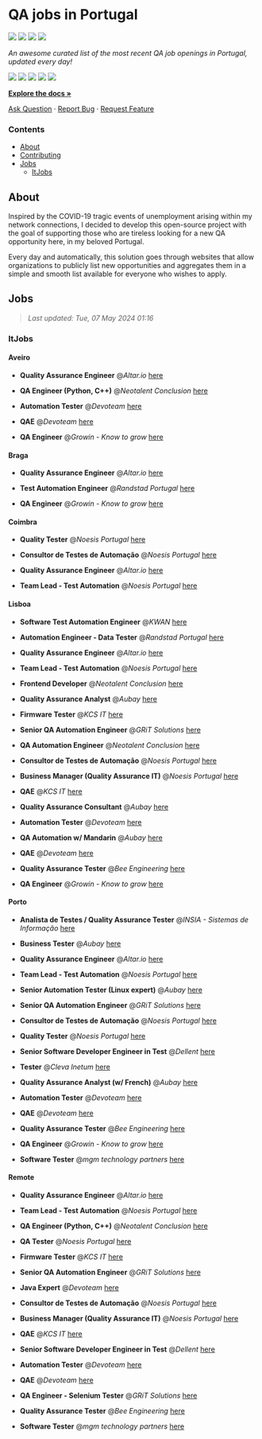QA jobs in Portugal
========================

![](https://img.shields.io/static/v1?label=%F0%9F%8C%9F&message=If%20Useful&color=BC4E99)
[![](https://img.shields.io/github/stars/sergiomartins8/qa-jobs-in-portugal)](https://github.com/sergiomartins8/qa-jobs-in-portugal/stargazers)
[![](https://img.shields.io/github/forks/sergiomartins8/qa-jobs-in-portugal)](https://github.com/sergiomartins8/qa-jobs-in-portugal/network/members)
[![](https://img.shields.io/badge/-sergiomartins8-blue?logo=Linkedin&logoColor=white)](https://www.linkedin.com/in/sergiomartins8/)

_An awesome curated list of the most recent QA job openings in Portugal, updated every day!_

[![](https://img.shields.io/github/v/release/sergiomartins8/qa-jobs-in-portugal)](https://github.com/sergiomartins8/qa-jobs-in-portugal/releases)
[![](https://github.com/sergiomartins8/qa-jobs-in-portugal/workflows/release/badge.svg)](https://github.com/sergiomartins8/qa-jobs-in-portugal/actions?query=workflow%3Arelease)
[![](https://img.shields.io/github/issues/sergiomartins8/qa-jobs-in-portugal)](https://github.com/sergiomartins8/qa-jobs-in-portugal/issues)
[![](https://img.shields.io/github/contributors/sergiomartins8/qa-jobs-in-portugal)](https://github.com/sergiomartins8/qa-jobs-in-portugal/graphs/contributors)
[![](https://img.shields.io/github/license/sergiomartins8/qa-jobs-in-portugal)](https://github.com/sergiomartins8/qa-jobs-in-portugal/blob/master/LICENSE)

**[Explore the docs »](https://github.com/sergiomartins8/qa-jobs-in-portugal/blob/master/docs/DOCUMENTATION.md)**

[Ask Question](https://github.com/sergiomartins8/qa-jobs-in-portugal/issues) 
·
[Report Bug](https://github.com/sergiomartins8/qa-jobs-in-portugal/issues)
·
[Request Feature](https://github.com/sergiomartins8/qa-jobs-in-portugal/issues)

### Contents
* [About](#about)
* [Contributing](https://github.com/sergiomartins8/qa-jobs-in-portugal/blob/master/docs/CONTRIBUTING.md)
* [Jobs](#jobs)
  * [ItJobs](#itjobs)

## About
Inspired by the COVID-19 tragic events of unemployment arising within my network connections, I decided to develop this open-source project with the goal of supporting those who are tireless looking for a new QA opportunity here, in my beloved Portugal.

Every day and automatically, this solution goes through websites that allow organizations to publicly list new opportunities and aggregates them in a simple and smooth list available for everyone who wishes to apply.

Jobs
---------

> _Last updated: Tue, 07 May 2024 01:16_

### ItJobs

#### Aveiro

- **Quality Assurance Engineer** @_Altar.io_ [here](https://www.itjobs.pt/oferta/482763/quality-assurance-engineer)


- **QA Engineer (Python, C++)** @_Neotalent Conclusion_ [here](https://www.itjobs.pt/oferta/481590/qa-engineer-robot-framework)


- **Automation Tester** @_Devoteam_ [here](https://www.itjobs.pt/oferta/481764/automation-tester)


- **QAE** @_Devoteam_ [here](https://www.itjobs.pt/oferta/482731/qae)


- **QA Engineer** @_Growin - Know to grow_ [here](https://www.itjobs.pt/oferta/482707/qa-engineer)

#### Braga

- **Quality Assurance Engineer** @_Altar.io_ [here](https://www.itjobs.pt/oferta/482763/quality-assurance-engineer)


- **Test Automation Engineer** @_Randstad Portugal_ [here](https://www.itjobs.pt/oferta/481809/qa-automation-engineer)


- **QA Engineer** @_Growin - Know to grow_ [here](https://www.itjobs.pt/oferta/482707/qa-engineer)

#### Coimbra

- **Quality Tester** @_Noesis Portugal_ [here](https://www.itjobs.pt/oferta/482560/quality-tester-coimbra-covilha-guarda)


- **Consultor de Testes de Automação** @_Noesis Portugal_ [here](https://www.itjobs.pt/oferta/482697/consultor-de-testes-de-automacao-all-locations)


- **Quality Assurance Engineer** @_Altar.io_ [here](https://www.itjobs.pt/oferta/482763/quality-assurance-engineer)


- **Team Lead - Test Automation** @_Noesis Portugal_ [here](https://www.itjobs.pt/oferta/481703/team-lead-test-automation-todo-o-pais)

#### Lisboa

- **Software Test Automation Engineer** @_KWAN_ [here](https://www.itjobs.pt/oferta/481779/software-test-automation-engineer)


- **Automation Engineer - Data Tester** @_Randstad Portugal_ [here](https://www.itjobs.pt/oferta/482533/automation-engineer-data-tester)


- **Quality Assurance Engineer** @_Altar.io_ [here](https://www.itjobs.pt/oferta/482763/quality-assurance-engineer)


- **Team Lead - Test Automation** @_Noesis Portugal_ [here](https://www.itjobs.pt/oferta/481703/team-lead-test-automation-todo-o-pais)


- **Frontend Developer** @_Neotalent Conclusion_ [here](https://www.itjobs.pt/oferta/482656/frontend-developer)


- **Quality Assurance Analyst** @_Aubay_ [here](https://www.itjobs.pt/oferta/481973/quality-assurance-analyst)


- **Firmware Tester** @_KCS IT_ [here](https://www.itjobs.pt/oferta/482097/firmware-tester)


- **Senior QA Automation Engineer** @_GRiT Solutions_ [here](https://www.itjobs.pt/oferta/481600/senior-qa-automation-engineer)


- **QA Automation Engineer** @_Neotalent Conclusion_ [here](https://www.itjobs.pt/oferta/481343/qa-automation-engineer)


- **Consultor de Testes de Automação** @_Noesis Portugal_ [here](https://www.itjobs.pt/oferta/482697/consultor-de-testes-de-automacao-all-locations)


- **Business Manager (Quality Assurance IT)** @_Noesis Portugal_ [here](https://www.itjobs.pt/oferta/482141/business-manager-quality-assurance-it-lisboa)


- **QAE** @_KCS IT_ [here](https://www.itjobs.pt/oferta/482927/qae)


- **Quality Assurance Consultant** @_Aubay_ [here](https://www.itjobs.pt/oferta/482468/quality-assurance-consultant)


- **Automation Tester** @_Devoteam_ [here](https://www.itjobs.pt/oferta/481764/automation-tester)


- **QA Automation w/ Mandarin** @_Aubay_ [here](https://www.itjobs.pt/oferta/481865/qa-automation-w-mandarin)


- **QAE** @_Devoteam_ [here](https://www.itjobs.pt/oferta/482731/qae)


- **Quality Assurance Tester** @_Bee Engineering_ [here](https://www.itjobs.pt/oferta/482594/quality-assurance-tester)


- **QA Engineer** @_Growin - Know to grow_ [here](https://www.itjobs.pt/oferta/482707/qa-engineer)

#### Porto

- **Analista de Testes / Quality Assurance Tester** @_INSIA - Sistemas de Informação_ [here](https://www.itjobs.pt/oferta/482068/analista-de-testes-quality-assurance-tester)


- **Business Tester** @_Aubay_ [here](https://www.itjobs.pt/oferta/481978/business-tester)


- **Quality Assurance Engineer** @_Altar.io_ [here](https://www.itjobs.pt/oferta/482763/quality-assurance-engineer)


- **Team Lead - Test Automation** @_Noesis Portugal_ [here](https://www.itjobs.pt/oferta/481703/team-lead-test-automation-todo-o-pais)


- **Senior Automation Tester (Linux expert)** @_Aubay_ [here](https://www.itjobs.pt/oferta/481867/senior-automation-tester-linux-expert)


- **Senior QA Automation Engineer** @_GRiT Solutions_ [here](https://www.itjobs.pt/oferta/481600/senior-qa-automation-engineer)


- **Consultor de Testes de Automação** @_Noesis Portugal_ [here](https://www.itjobs.pt/oferta/482697/consultor-de-testes-de-automacao-all-locations)


- **Quality Tester** @_Noesis Portugal_ [here](https://www.itjobs.pt/oferta/481649/quality-tester-porto)


- **Senior Software Developer Engineer in Test** @_Dellent_ [here](https://www.itjobs.pt/oferta/481533/senior-software-developer-engineer-in-test)


- **Tester** @_Cleva Inetum_ [here](https://www.itjobs.pt/oferta/483017/test-analyst)


- **Quality Assurance Analyst (w/ French)** @_Aubay_ [here](https://www.itjobs.pt/oferta/481971/quality-assurance-analyst-w-french)


- **Automation Tester** @_Devoteam_ [here](https://www.itjobs.pt/oferta/481764/automation-tester)


- **QAE** @_Devoteam_ [here](https://www.itjobs.pt/oferta/482731/qae)


- **Quality Assurance Tester** @_Bee Engineering_ [here](https://www.itjobs.pt/oferta/482594/quality-assurance-tester)


- **QA Engineer** @_Growin - Know to grow_ [here](https://www.itjobs.pt/oferta/482707/qa-engineer)


- **Software Tester** @_mgm technology partners_ [here](https://www.itjobs.pt/oferta/482248/software-tester)

#### Remote

- **Quality Assurance Engineer** @_Altar.io_ [here](https://www.itjobs.pt/oferta/482763/quality-assurance-engineer)


- **Team Lead - Test Automation** @_Noesis Portugal_ [here](https://www.itjobs.pt/oferta/481703/team-lead-test-automation-todo-o-pais)


- **QA Engineer (Python, C++)** @_Neotalent Conclusion_ [here](https://www.itjobs.pt/oferta/481590/qa-engineer-robot-framework)


- **QA Tester** @_Noesis Portugal_ [here](https://www.itjobs.pt/oferta/482138/qa-tester-lisbon)


- **Firmware Tester** @_KCS IT_ [here](https://www.itjobs.pt/oferta/482097/firmware-tester)


- **Senior QA Automation Engineer** @_GRiT Solutions_ [here](https://www.itjobs.pt/oferta/481600/senior-qa-automation-engineer)


- **Java Expert** @_Devoteam_ [here](https://www.itjobs.pt/oferta/482838/java-expert)


- **Consultor de Testes de Automação** @_Noesis Portugal_ [here](https://www.itjobs.pt/oferta/482697/consultor-de-testes-de-automacao-all-locations)


- **Business Manager (Quality Assurance IT)** @_Noesis Portugal_ [here](https://www.itjobs.pt/oferta/482141/business-manager-quality-assurance-it-lisboa)


- **QAE** @_KCS IT_ [here](https://www.itjobs.pt/oferta/482927/qae)


- **Senior Software Developer Engineer in Test** @_Dellent_ [here](https://www.itjobs.pt/oferta/481533/senior-software-developer-engineer-in-test)


- **Automation Tester** @_Devoteam_ [here](https://www.itjobs.pt/oferta/481764/automation-tester)


- **QAE** @_Devoteam_ [here](https://www.itjobs.pt/oferta/482731/qae)


- **QA Engineer - Selenium Tester** @_GRiT Solutions_ [here](https://www.itjobs.pt/oferta/482280/qa-engineer-selenium-tester)


- **Quality Assurance Tester** @_Bee Engineering_ [here](https://www.itjobs.pt/oferta/482594/quality-assurance-tester)


- **Software Tester** @_mgm technology partners_ [here](https://www.itjobs.pt/oferta/482248/software-tester)

